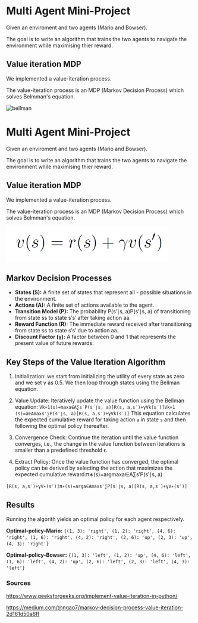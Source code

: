 # Multi Agent Mini-Project

Given an enviroment and two agents (Mario and Bowser).

The goal is to write an algorithm that trains the two agents to navigate the environment while maximising thier reward.


## Value iteration MDP
We implemented a value-iteration process.

The value-iteration process is an MDP (Markov Decision Process) which solves Belmman's equation.


![bellman](https://github.com/yochananscharf/mario-agents/assets/10595146/ee1ca209-788b-4bf7-a250-a3aad4a9090c)

 
 
 
 # Multi Agent Mini-Project

Given an enviroment and two agents (Mario and Bowser).

The goal is to write an algorithm that trains the two agents to navigate the environment while maximising thier reward.


## Value iteration MDP
We implemented a value-iteration process.

The value-iteration process is an MDP (Markov Decision Process) which solves Belmman's equation.



 ![bellman](./bellman.png)
 
## Markov Decision Processes
 
 - **States (S):** A finite set of states that represent all - possible situations in the environment.
- **Actions (A):** A finite set of actions available to the agent.
- **Transition Model (P):** The probability P(s′∣s, a)P(s′∣s, a) of transitioning from state ss to state s′s′ after taking action aa.
- **Reward Function (R):** The immediate reward received after transitioning from state ss to state s′s′ due to action aa.
- **Discount Factor (γ):** A factor between 0 and 1 that represents the present value of future rewards.
 
 
 
 ## Key Steps of the Value Iteration Algorithm
 
 
 1. Initialization: we start from initializing the utility of every state as zero and we set γ as 0.5. We then loop through states using the Bellman equation.

 2. Value Update: Iteratively update the value function using the Bellman equation: `Vk+1(s)=max⁡a∈A∑s′P(s′∣s, a)[R(s, a,s′)+γVk(s′)]Vk+1​(s)=a∈Amax​s′∑​P(s′∣s, a)[R(s, a,s′)+γVk​(s′)]` This equation calculates the expected cumulative reward for taking action `a` in state `s` and then following the optimal policy thereafter.
 3. Convergence Check: Continue the iteration until the value function converges, i.e., the change in the value function between iterations is smaller than a predefined threshold ϵ.
 4. Extract Policy: Once the value function has converged, the optimal policy can be derived by selecting the action that maximizes the expected cumulative reward:π∗(s)=arg⁡max⁡a∈A∑s′P(s′∣s, a)
 
 `[R(s, a,s′)+γV∗(s′)]π∗(s)=arga∈Amax​s′∑​P(s′∣s, a)[R(s, a,s′)+γV∗(s′)]`
 
 ## Results
 
 Running the algorith yields an optimal policy for each agent respectively.
 
**Optimal-policy-Mario:** `{(1, 3): 'right', (1, 2): 'right', (4, 6): 'right', (1, 6): 'right', (4, 2): 'right', (2, 6): 'up', (2, 3): 'up', (4, 3): 'right'}`

**Optimal-policy-Bowser:** `{(1, 3): 'left', (1, 2): 'up', (4, 6): 'left', (1, 6): 'left', (4, 2): 'up', (2, 6): 'left', (2, 3): 'left', (4, 3): 'left'}`
 
 ### Sources
 
https://www.geeksforgeeks.org/implement-value-iteration-in-python/

https://medium.com/@ngao7/markov-decision-process-value-iteration-2d161d50a6ff

